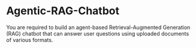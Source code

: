 # Agentic-RAG-Chatbot
You are required to build an agent-based Retrieval-Augmented Generation (RAG) chatbot  that can answer user questions using uploaded documents of various formats.
